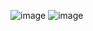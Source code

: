 ![image](https://github.com/MagyoDev/consultaDados.py/assets/135189804/c657b89f-8506-431d-a381-fe2e78f0562f)
![image](https://github.com/MagyoDev/consultaDados.py/assets/135189804/aa2196c1-e15e-4310-9433-8db462a9ad54)
